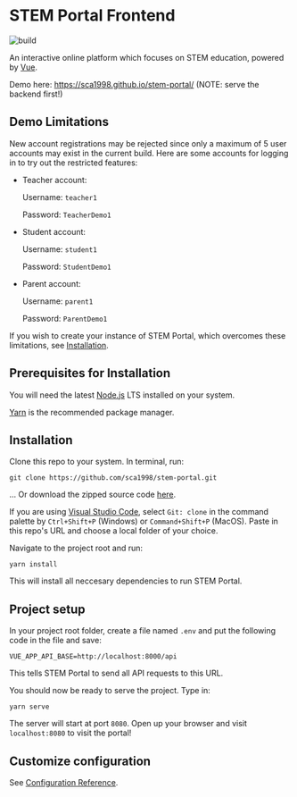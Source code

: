 # STEM Portal Frontend
![build](https://github.com/sca1998/stem-portal/workflows/Deploy%20to%20github%20pages/badge.svg)

An interactive online platform which focuses on STEM education, powered by [Vue](https://vuejs.org).

Demo here: https://sca1998.github.io/stem-portal/ (NOTE: serve the backend first!)
## Demo Limitations
New account registrations may be rejected since only a maximum of 5 user accounts may exist in the current build. Here are some accounts for logging in to try out the restricted features:
- Teacher account:

   Username: `teacher1`
   
   Password: `TeacherDemo1`
- Student account:

   Username: `student1`
   
   Password: `StudentDemo1`
- Parent account:

   Username: `parent1`
   
   Password: `ParentDemo1`
 
If you wish to create your instance of STEM Portal, which overcomes these limitations, see [Installation](https://github.com/sca1998/stem-portal/blob/master/README.md/#installation).
## Prerequisites for Installation
You will need the latest [Node.js](https://nodejs.org/en/) LTS installed on your system.

[Yarn](https://classic.yarnpkg.com/en/) is the recommended package manager.
## Installation
Clone this repo to your system. In terminal, run:
```
git clone https://github.com/sca1998/stem-portal.git
```
   ... Or download the zipped source code [here](https://github.com/sca1998/stem-portal/archive/master.zip).

If you are using [Visual Studio Code](https://code.visualstudio.com/download), select `Git: clone` in the command palette by `Ctrl+Shift+P` (Windows) or `Command+Shift+P` (MacOS). Paste in this repo's URL and choose a local folder of your choice.

Navigate to the project root and run:
```
yarn install
```
This will install all neccesary dependencies to run STEM Portal.
## Project setup
In your project root folder, create a file named `.env` and put the following code in the file and save:
```
VUE_APP_API_BASE=http://localhost:8000/api
```
This tells STEM Portal to send all API requests to this URL.

You should now be ready to serve the project. Type in:
```
yarn serve
```
The server will start at port `8080`. Open up your browser and visit `localhost:8080` to visit the portal!

## Customize configuration
See [Configuration Reference](https://cli.vuejs.org/config/).
